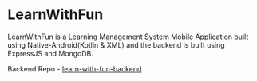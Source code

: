 # LearnWithFun
LearnWithFun is a Learning Management System Mobile Application built using Native-Android(Kotlin &amp; XML) and the backend is built using ExpressJS and MongoDB.

Backend Repo - [learn-with-fun-backend](https://github.com/SekhGulamMainuddin/learn-with-fun-backend)
